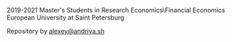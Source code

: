 2019-2021 Master's Students in Research Economics\Financial Economics  
European University at Saint Petersburg  
  
Repository by alexey@andriya.sh  

